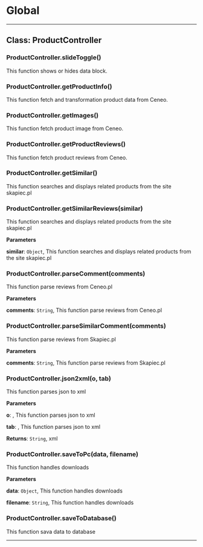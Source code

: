 # Global





* * *

## Class: ProductController


### ProductController.slideToggle() 

This function shows or  hides data block.


### ProductController.getProductInfo() 

This function fetch and transformation product data from Ceneo.


### ProductController.getImages() 

This function fetch product image from Ceneo.


### ProductController.getProductReviews() 

This function fetch product reviews from Ceneo.


### ProductController.getSimilar() 

This function searches and displays related products from the site skapiec.pl


### ProductController.getSimilarReviews(similar) 

This function searches and displays related products from the site skapiec.pl

**Parameters**

**similar**: `Object`, This function searches and displays related products from the site skapiec.pl


### ProductController.parseComment(comments) 

This function parse reviews from Ceneo.pl

**Parameters**

**comments**: `String`, This function parse reviews from Ceneo.pl


### ProductController.parseSimilarComment(comments) 

This function parse reviews from Skapiec.pl

**Parameters**

**comments**: `String`, This function parse reviews from Skapiec.pl


### ProductController.json2xml(o, tab) 

This function parses json to xml

**Parameters**

**o**: , This function parses json to xml

**tab**: , This function parses json to xml

**Returns**: `String`, xml

### ProductController.saveToPc(data, filename) 

This function handles downloads

**Parameters**

**data**: `Object`, This function handles downloads

**filename**: `String`, This function handles downloads


### ProductController.saveToDatabase() 

This function sava data to database




* * *










